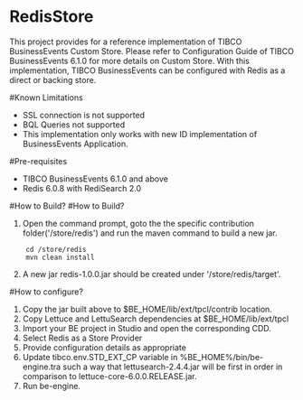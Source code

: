 # RedisStore
This project provides for a reference implementation of TIBCO BusinessEvents Custom Store.
Please refer to Configuration Guide of TIBCO BusinessEvents 6.1.0 for more details on Custom Store.
With this implementation, TIBCO BusinessEvents can be configured with Redis as a direct or backing store.

#Known Limitations
- SSL connection is not supported
- BQL Queries not supported
- This implementation only works with new ID implementation of BusinessEvents Application.

#Pre-requisites
- TIBCO BusinessEvents 6.1.0 and above
- Redis 6.0.8 with RediSearch 2.0

#How to Build?
#How to Build?
1. Open the command prompt, goto the the specific contribution folder('/store/redis') and run the maven command to build a new jar. 
```
    cd /store/redis
    mvn clean install
```
2. A new jar redis-1.0.0.jar should be created under '/store/redis/target'.

#How to configure?
1. Copy the jar built above to $BE_HOME/lib/ext/tpcl/contrib location.
2. Copy Lettuce and LettuSearch dependencies at $BE_HOME/lib/ext/tpcl
3. Import your BE project in Studio and open the corresponding CDD.
4. Select Redis as a Store Provider
5. Provide configuration details as appropriate
6. Update tibco.env.STD_EXT_CP variable in %BE_HOME%/bin/be-engine.tra such a way that lettusearch-2.4.4.jar will be first in order in comparison to lettuce-core-6.0.0.RELEASE.jar.
7. Run be-engine.
